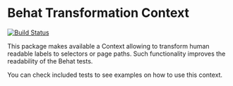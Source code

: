 # Behat Transformation Context

[![Build Status](https://drone.fpfis.eu/api/badges/openeuropa/behat-transformation-context/status.svg)](https://drone.fpfis.eu/openeuropa/behat-transformation-context/)

This package makes available a Context allowing to transform human readable labels to selectors or page paths.
Such functionality improves the readability of the Behat tests.

You can check included tests to see examples on how to use this context.
